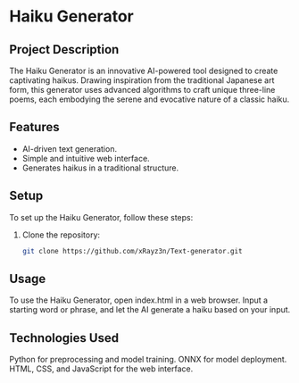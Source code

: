 # Haiku Generator

## Project Description
The Haiku Generator is an innovative AI-powered tool designed to create captivating haikus. Drawing inspiration from the traditional Japanese art form, this generator uses advanced algorithms to craft unique three-line poems, each embodying the serene and evocative nature of a classic haiku.

## Features
- AI-driven text generation.
- Simple and intuitive web interface.
- Generates haikus in a traditional structure.

## Setup
To set up the Haiku Generator, follow these steps:

1. Clone the repository:
   ```bash
   git clone https://github.com/xRayz3n/Text-generator.git
   ```
## Usage
To use the Haiku Generator, open index.html in a web browser. Input a starting word or phrase, and let the AI generate a haiku based on your input.

## Technologies Used
Python for preprocessing and model training.
ONNX for model deployment.
HTML, CSS, and JavaScript for the web interface.

